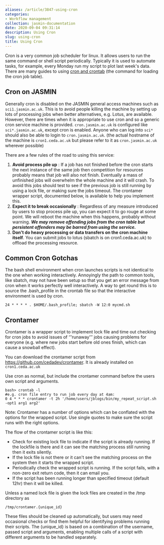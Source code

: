 ```yaml
---
aliases: /article/3847-using-cron
categories:
- Workflow management
collection: jasmin-documentation
date: 2020-09-04 09:31:14
description: Using Cron
slug: using-cron
title: Using Cron
---
```


Cron is a very common job scheduler for linux. It allows users to run the same
command or shell script periodically. Typically it is used to automate tasks,
for example, every Monday run my script to plot last week's data. There are
many guides to using [cron and
crontab](https://www.google.co.uk/?q=cron%20crontab) (the command for loading
the cron job table).

## Cron on JASMIN

Generally cron is disabled on the JASMIN general access machines such as
`sci1.jasmin.ac.uk`. This is to avoid people killing the machine by setting up
lots of processing jobs when better alternatives, e.g. Lotus, are available.
However, there are times when it is appropriate to use cron and so a generic
cron service machine is provided. `cron.jasmin.ac.uk` is configured like
`sci*.jasmin.ac.uk`, except cron is enabled. Anyone who can log into `sci*`
should also be able to login to `cron.jasmin.ac.uk`. (the actual hostname of
the machine is `cron1.ceda.ac.uk` but please refer to it as
`cron.jasmin.ac.uk` wherever possible)

There are a few rules of the road to using this service:

  1. **Avoid process pile up** : If a job has not finished before the cron starts the next instance of the same job then competition for resources probably means that job will also not finish. Eventually a mass of unfinished jobs will overwhelm the whole machine and it will crash. To avoid this jobs should test to see if the previous job is still running by using a lock file, or making sure the jobs timeout. The crontamer wrapper script, documented below, is available to help you implement this. 
  2. **Expect it to break occasionally** : Regardless of any measure introduced by users to stop process pile up, you can expect it to go rouge at some point. We will reboot the machine when this happens, probably without warning. **_We may remove offending jobs from the cron table but persistent offenders may be barred from using the service._**
  3. **Don't do heavy processing or data transfers on the cron machine itself**. You can submit jobs to lotus (sbatch is on cron1.ceda.ac.uk) to offload the processing resource.

## Common Cron Gotchas

The bash shell environment when cron launches scripts is not identical to the
one when working interactively. Annoyingly the path to common tools, like
sbatch, may not have been setup so that you get an error message from cron
when it works perfectly well interactively. A way to get round this is to
source the .bash_profile in the crontab file so that the interactive
environment is used by cron.

    
    
    24 * * * * . $HOME/.bash_profile; sbatch -W 12:0 mycmd.sh
    

## Crontamer

Crontamer is a wrapper script to implement lock file and time out checking for
cron jobs to avoid issues of ‘’’runaway’’’ jobs causing problems for everyone
(e.g. where new jobs start before old ones finish, which can cause a snowball
effect).

You can download the crontamer script from
<https://github.com/cedadev/crontamer>. It is already installed on
`cron1.ceda.ac.uk`

Use cron as normal, but include the crontamer command before the users own
script and arguments.  

    
    
    bash> crontab -l
    #e.g. cron file entry to run job every day at 4am:
    0 4 * * * crontamer -t 2h '/home/users/jblogs/bin/my_repeat_script.sh -opt1 arg1 arg2'
    

Note: Crontamer has a number of options which can be conflated with the
options for the wrapped script. Use single quotes to make sure the script runs
with the right options.

The flow of the crontamer script is like this:

  * Check for existing lock file to indicate if the script is already running. If the lockfile is there and it can see the matching process still running then it exits silently. 
  * If the lock file is not there or it can't see the matching process on the system then it starts the wrapped script. 
  * Periodically check the wrapped script is running. If the script fails, with a non-zero exit return code, then it can email you.
  * If the script has been running longer than specified timeout (default 12hr) then it will be killed. 

Unless a named lock file is given the lock files are created in the /tmp
directory as

    
    
    /tmp/crontamer.{unique_id}
    

These files should be cleaned up automatically, but users may need occasional
checks or find them helpful for identifying problems running their scripts.
The {unique_id} is based on a combination of the username, passed script and
arguments, enabling multiple calls of a script with different arguments to be
handled separately.


